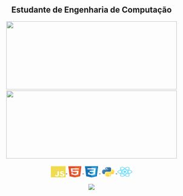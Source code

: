 <h2 align ="center">Estudante de Engenharia de Computação</h2>
<div align="center" style="display: inline_block">
  <a href="https://github.com/Gabrielzg1">
  <img height="180em" width="450em" src="https://github-readme-stats.vercel.app/api?username=Gabrielzg1&show_icons=true&theme=dark&include_all_commits=true&count_private=true"/>
  <img height="180em" width="450em" src="https://github-readme-stats.vercel.app/api/top-langs/?username=Gabrielzg1&layout=compact&langs_count=7&theme=dark"/>
</div>

  <div style="display: inline_block" align="center"><br>
  <img align="center"  height="30" width="40" src="https://raw.githubusercontent.com/devicons/devicon/master/icons/javascript/javascript-plain.svg">
  <img align="center"  height="30" width="40" src="https://raw.githubusercontent.com/devicons/devicon/master/icons/html5/html5-original.svg">
  <img align="center" height="30" width="40" src="https://raw.githubusercontent.com/devicons/devicon/master/icons/css3/css3-original.svg">
  <img align="center"  height="30" width="40" src="https://raw.githubusercontent.com/devicons/devicon/master/icons/python/python-original.svg">
    <img align="center"  height="30" width="40" src="https://raw.githubusercontent.com/devicons/devicon/master/icons/react/react-original.svg">
  
</div>
  <div align="center"> 
  <br>
    <a href="https://www.linkedin.com/in/gabriel-zanandre-guadagnini-14a70b208/" target="_blank"><img src="https://img.shields.io/badge/-LinkedIn-%230077B5?style=for-the-badge&logo=linkedin&logoColor=white" target="_blank"></a> 
 
</div>

  

